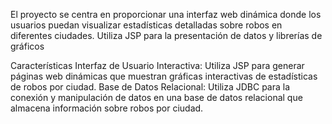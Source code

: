 El proyecto  se centra en proporcionar una interfaz web dinámica donde los usuarios puedan visualizar estadísticas detalladas sobre robos en diferentes ciudades. Utiliza JSP para la presentación de datos y librerías de gráficos 

Características
Interfaz de Usuario Interactiva: Utiliza JSP para generar páginas web dinámicas que muestran gráficas interactivas de estadísticas de robos por ciudad.
Base de Datos Relacional: Utiliza JDBC para la conexión y manipulación de datos en una base de datos relacional que almacena información sobre robos por ciudad.
